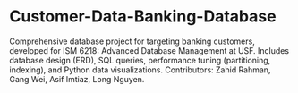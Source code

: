 # Customer-Data-Banking-Database
Comprehensive database project for targeting banking customers, developed for ISM 6218: Advanced Database Management at USF. Includes database design (ERD), SQL queries, performance tuning (partitioning, indexing), and Python data visualizations. Contributors: Zahid Rahman, Gang Wei, Asif Imtiaz, Long Nguyen.
